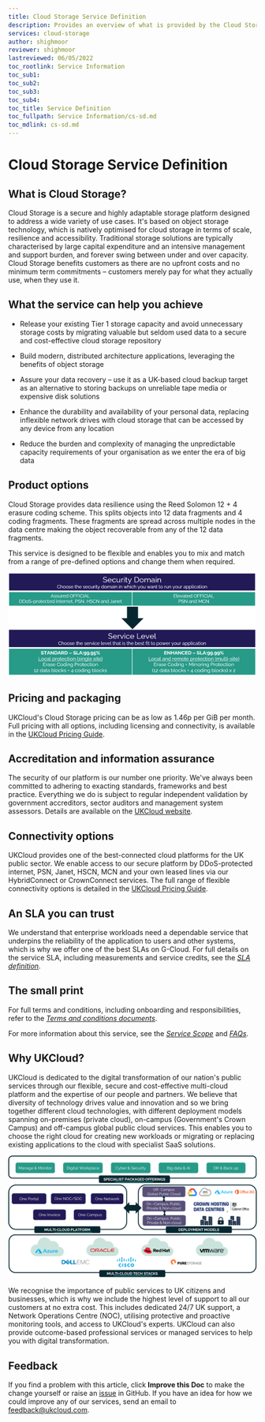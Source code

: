 ```yaml
---
title: Cloud Storage Service Definition
description: Provides an overview of what is provided by the Cloud Storage service
services: cloud-storage
author: shighmoor
reviewer: shighmoor
lastreviewed: 06/05/2022
toc_rootlink: Service Information
toc_sub1: 
toc_sub2:
toc_sub3:
toc_sub4:
toc_title: Service Definition
toc_fullpath: Service Information/cs-sd.md
toc_mdlink: cs-sd.md
---
```


# Cloud Storage Service Definition

## What is Cloud Storage?

Cloud Storage is a secure and highly adaptable storage platform designed to address a wide variety of use cases. It's based on object storage technology, which is natively optimised for cloud storage in terms of scale, resilience and accessibility. Traditional storage solutions are typically characterised by large capital expenditure and an intensive management and support burden, and forever swing between under and over capacity. Cloud Storage benefits customers as there are no upfront costs and no minimum term commitments – customers merely pay for what they actually use, when they use it.

## What the service can help you achieve

- Release your existing Tier 1 storage capacity and avoid unnecessary storage costs by migrating valuable but seldom used data to a secure and cost-effective cloud storage repository

- Build modern, distributed architecture applications, leveraging the benefits of object storage

- Assure your data recovery – use it as a UK-based cloud backup target as an alternative to storing backups on unreliable tape media or expensive disk solutions

- Enhance the durability and availability of your personal data, replacing inflexible network drives with cloud storage that can be accessed by any device from any location

- Reduce the burden and complexity of managing the unpredictable capacity requirements of your organisation as we enter the era of big data

## Product options

Cloud Storage provides data resilience using the Reed Solomon 12 + 4 erasure coding scheme. This splits objects into 12 data fragments and 4 coding fragments. These fragments are spread across multiple nodes in the data centre making the object recoverable from any of the 12 data fragments.

This service is designed to be flexible and enables you to mix and match from a range of pre-defined options and change them when required.

![Cloud Storage product options](images/cs-product-options-g13.png)

## Pricing and packaging

UKCloud's Cloud Storage pricing can be as low as 1.46p per GiB per month. Full pricing with all options, including licensing and connectivity, is available in the [UKCloud Pricing Guide](https://ukcloud.com/pricing-guide).

## Accreditation and information assurance

The security of our platform is our number one priority. We've always been committed to adhering to exacting standards, frameworks and best practice. Everything we do is subject to regular independent validation by government accreditors, sector auditors and management system assessors. Details are available on the [UKCloud website](https://ukcloud.com/governance/).

## Connectivity options

UKCloud provides one of the best-connected cloud platforms for the UK public sector. We enable access to our secure platform by DDoS-protected internet, PSN, Janet, HSCN, MCN and your own leased lines via our HybridConnect or CrownConnect services. The full range of flexible connectivity options is detailed in the [UKCloud Pricing Guide](https://ukcloud.com/pricing-guide).

## An SLA you can trust

We understand that enterprise workloads need a dependable service that underpins the reliability of the application to users and other systems, which is why we offer one of the best SLAs on G-Cloud. For full details on the service SLA, including measurements and service credits, see the [*SLA definition*](../other/other-ref-sla-definition.md).

## The small print

For full terms and conditions, including onboarding and responsibilities, refer to the [*Terms and conditions documents*](../other/other-ref-terms-and-conditions.md).

For more information about this service, see the [*Service Scope*](cs-sco.md) and [*FAQs*](cs-faq.md).

## Why UKCloud?

UKCloud is dedicated to the digital transformation of our nation's public services through our flexible, secure and cost-effective multi-cloud platform and the expertise of our people and partners. We believe that diversity of technology drives value and innovation and so we bring together different cloud technologies, with different deployment models spanning on-premises (private cloud), on-campus (Government's Crown Campus) and off-campus global public cloud services. This enables you to choose the right cloud for creating new workloads or migrating or replacing existing applications to the cloud with specialist SaaS solutions.

![UKCloud services](images/ukc-services-g13.png)

We recognise the importance of public services to UK citizens and businesses, which is why we include the highest level of support to all our customers at no extra cost. This includes dedicated 24/7 UK support, a Network Operations Centre (NOC), utilising protective and proactive monitoring tools, and access to UKCloud's experts. UKCloud can also provide outcome-based professional services or managed services to help you with digital transformation.

## Feedback

If you find a problem with this article, click **Improve this Doc** to make the change yourself or raise an [issue](https://github.com/UKCloud/documentation/issues) in GitHub. If you have an idea for how we could improve any of our services, send an email to <feedback@ukcloud.com>.
